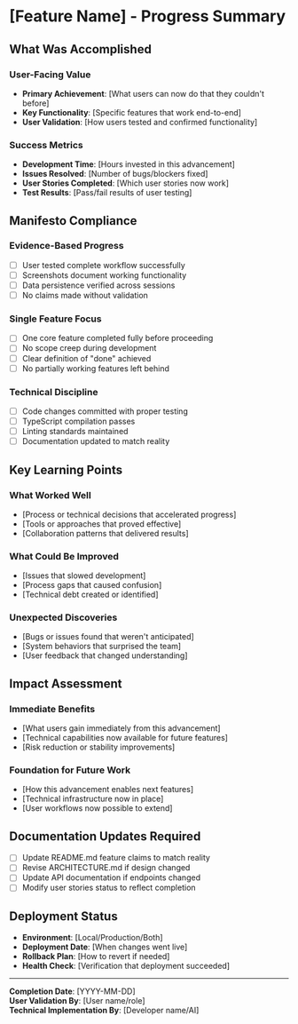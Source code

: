 # [Feature Name] - Progress Summary

## What Was Accomplished

### User-Facing Value
- **Primary Achievement**: [What users can now do that they couldn't before]
- **Key Functionality**: [Specific features that work end-to-end]
- **User Validation**: [How users tested and confirmed functionality]

### Success Metrics
- **Development Time**: [Hours invested in this advancement]
- **Issues Resolved**: [Number of bugs/blockers fixed]
- **User Stories Completed**: [Which user stories now work]
- **Test Results**: [Pass/fail results of user testing]

## Manifesto Compliance

### Evidence-Based Progress
- [ ] User tested complete workflow successfully
- [ ] Screenshots document working functionality
- [ ] Data persistence verified across sessions
- [ ] No claims made without validation

### Single Feature Focus
- [ ] One core feature completed fully before proceeding
- [ ] No scope creep during development
- [ ] Clear definition of "done" achieved
- [ ] No partially working features left behind

### Technical Discipline
- [ ] Code changes committed with proper testing
- [ ] TypeScript compilation passes
- [ ] Linting standards maintained
- [ ] Documentation updated to match reality

## Key Learning Points

### What Worked Well
- [Process or technical decisions that accelerated progress]
- [Tools or approaches that proved effective]
- [Collaboration patterns that delivered results]

### What Could Be Improved  
- [Issues that slowed development]
- [Process gaps that caused confusion]
- [Technical debt created or identified]

### Unexpected Discoveries
- [Bugs or issues found that weren't anticipated]
- [System behaviors that surprised the team]
- [User feedback that changed understanding]

## Impact Assessment

### Immediate Benefits
- [What users gain immediately from this advancement]
- [Technical capabilities now available for future features]
- [Risk reduction or stability improvements]

### Foundation for Future Work
- [How this advancement enables next features]
- [Technical infrastructure now in place]
- [User workflows now possible to extend]

## Documentation Updates Required

- [ ] Update README.md feature claims to match reality
- [ ] Revise ARCHITECTURE.md if design changed
- [ ] Update API documentation if endpoints changed
- [ ] Modify user stories status to reflect completion

## Deployment Status

- **Environment**: [Local/Production/Both]
- **Deployment Date**: [When changes went live]
- **Rollback Plan**: [How to revert if needed]
- **Health Check**: [Verification that deployment succeeded]

---

**Completion Date**: [YYYY-MM-DD]  
**User Validation By**: [User name/role]  
**Technical Implementation By**: [Developer name/AI]
